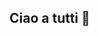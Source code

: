## Ciao a tutti 👋

<!--

**Questi sono i principi di melkern che seguiamo ogni giorno**

🙋‍♀️ Nelle nostre applicazioni/bot non ci saranno MAI piani a pagamento
🌈 Puntiamo all'aiutare gli utenti per ogni loro problema
👩‍💻 Il nostro team professionale è pronto ad aiutarti
🍿 Fun Facts: Melkern nasce il 5 Marzo con la primissima versione di Announcer, il nostro primo bot discord!
🧙 Ricorda di entrare nel nostro server discord di supporto [Markdown](https://discord.gg/v35r4TYw4h)
